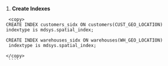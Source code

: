 1. **Create Indexes**
   
  ````
    <copy>
   CREATE INDEX customers_sidx ON customers(CUST_GEO_LOCATION) 
   indextype is mdsys.spatial_index; 

   CREATE INDEX warehouses_sidx ON warehouses(WH_GEO_LOCATION)
    indextype is mdsys.spatial_index;  
   
   </copy>
    ````
